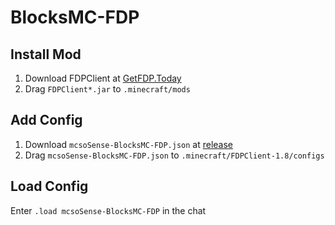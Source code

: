 # BlocksMC-FDP

## Install Mod
1. Download FDPClient at [GetFDP.Today](https://getfdp.today/)
2. Drag `FDPClient*.jar` to `.minecraft/mods`

## Add Config
1. Download `mcsoSense-BlocksMC-FDP.json` at [release](https://github.com/mcsoSense/BlocksMC-FDP/release)
2. Drag `mcsoSense-BlocksMC-FDP.json` to `.minecraft/FDPClient-1.8/configs`

## Load Config

Enter `.load mcsoSense-BlocksMC-FDP` in the chat
